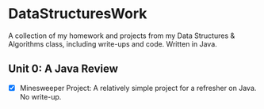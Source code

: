 # DataStructuresWork

A collection of my homework and projects from my Data Structures & Algorithms class, including write-ups and code. Written in Java.

## Unit 0: A Java Review

- [x] Minesweeper Project: A relatively simple project for a refresher on Java. No write-up.
